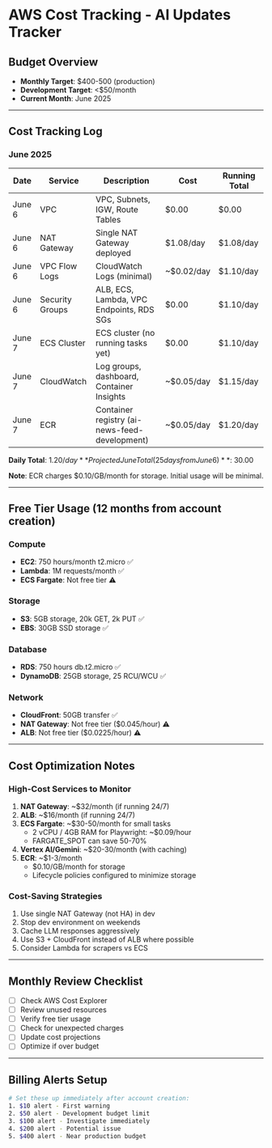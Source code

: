 # AWS Cost Tracking - AI Updates Tracker

## Budget Overview
- **Monthly Target**: $400-500 (production)
- **Development Target**: <$50/month
- **Current Month**: June 2025

---

## Cost Tracking Log

### June 2025

| Date | Service | Description | Cost | Running Total |
|------|---------|-------------|------|---------------|
| June 6 | VPC | VPC, Subnets, IGW, Route Tables | $0.00 | $0.00 |
| June 6 | NAT Gateway | Single NAT Gateway deployed | $1.08/day | $1.08/day |
| June 6 | VPC Flow Logs | CloudWatch Logs (minimal) | ~$0.02/day | $1.10/day |
| June 6 | Security Groups | ALB, ECS, Lambda, VPC Endpoints, RDS SGs | $0.00 | $1.10/day |
| June 7 | ECS Cluster | ECS cluster (no running tasks yet) | $0.00 | $1.10/day |
| June 7 | CloudWatch | Log groups, dashboard, Container Insights | ~$0.05/day | $1.15/day |
| June 7 | ECR | Container registry (ai-news-feed-development) | ~$0.05/day | $1.20/day |

**Daily Total**: $1.20/day
**Projected June Total (25 days from June 6)**: ~$30.00

**Note**: ECR charges $0.10/GB/month for storage. Initial usage will be minimal.

---

## Free Tier Usage (12 months from account creation)

### Compute
- **EC2**: 750 hours/month t2.micro ✅
- **Lambda**: 1M requests/month ✅
- **ECS Fargate**: Not free tier ⚠️

### Storage  
- **S3**: 5GB storage, 20k GET, 2k PUT ✅
- **EBS**: 30GB SSD storage ✅

### Database
- **RDS**: 750 hours db.t2.micro ✅
- **DynamoDB**: 25GB storage, 25 RCU/WCU ✅

### Network
- **CloudFront**: 50GB transfer ✅
- **NAT Gateway**: Not free tier ($0.045/hour) ⚠️
- **ALB**: Not free tier ($0.0225/hour) ⚠️

---

## Cost Optimization Notes

### High-Cost Services to Monitor
1. **NAT Gateway**: ~$32/month (if running 24/7)
2. **ALB**: ~$16/month (if running 24/7)  
3. **ECS Fargate**: ~$30-50/month for small tasks
   - 2 vCPU / 4GB RAM for Playwright: ~$0.09/hour
   - FARGATE_SPOT can save 50-70%
4. **Vertex AI/Gemini**: ~$20-30/month (with caching)
5. **ECR**: ~$1-3/month
   - $0.10/GB/month for storage
   - Lifecycle policies configured to minimize storage

### Cost-Saving Strategies
1. Use single NAT Gateway (not HA) in dev
2. Stop dev environment on weekends
3. Cache LLM responses aggressively
4. Use S3 + CloudFront instead of ALB where possible
5. Consider Lambda for scrapers vs ECS

---

## Monthly Review Checklist

- [ ] Check AWS Cost Explorer
- [ ] Review unused resources
- [ ] Verify free tier usage
- [ ] Check for unexpected charges
- [ ] Update cost projections
- [ ] Optimize if over budget

---

## Billing Alerts Setup

```bash
# Set these up immediately after account creation:
1. $10 alert - First warning
2. $50 alert - Development budget limit  
3. $100 alert - Investigate immediately
4. $200 alert - Potential issue
5. $400 alert - Near production budget
```
